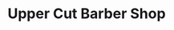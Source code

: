 ---
title: "Upper Cut Barber Shop"
url: /saint-petersburg/upper-cut-barber-shop/
shop: hairdresser
---